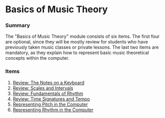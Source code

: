 # Basics of Music Theory

### Summary

The "Basics of Music Theory" module consists of six items.  The first four are
optional, since they will be mostly review for students who have previously
taken music classes or private lessons.  The last two items are mandatory, as
they explain how to represent basic music theoretical concepts within the
computer.


### Items

1. [Review: The Notes on a Keyboard](1.the-notes-on-a-keyboard.html)
2. [Review: Scales and Intervals](2.scales-and-intervals.html)
3. [Review: Fundamentals of Rhythm](3.fundamentals-of-rhythm.html)
4. [Review: Time Signatures and Tempo](4.time-signatures-and-tempo.html)
5. [Representing Pitch in the Computer](5.representing-pitch.html)
6. [Representing Rhythm in the Computer](6.representing-rhythm.html)
